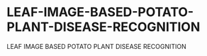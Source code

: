 # LEAF-IMAGE-BASED-POTATO-PLANT-DISEASE-RECOGNITION
LEAF IMAGE BASED POTATO PLANT DISEASE RECOGNITION


